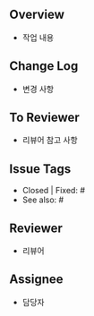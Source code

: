 ## Overview
- 작업 내용

## Change Log
- 변경 사항

## To Reviewer
- 리뷰어 참고 사항

## Issue Tags
- Closed | Fixed: #
- See also: #

## Reviewer
- 리뷰어

## Assignee
- 담당자





